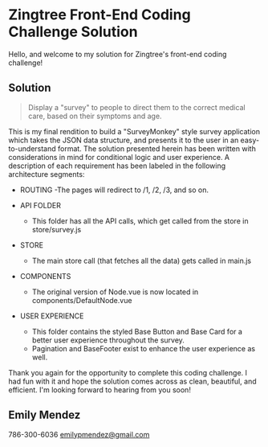# Zingtree Front-End Coding Challenge Solution

Hello, and welcome to my solution for Zingtree's front-end coding challenge!

## Solution

> Display a "survey" to people to direct them to the correct medical care, based on their symptoms and age.

This is my final rendition to build a "SurveyMonkey" style survey application which takes the JSON data structure, and presents it to the user in an easy-to-understand format. The solution presented herein has been written with considerations in mind for conditional logic and user experience. A description of each requirement has been labeled in the following architecture segments:

- ROUTING
  -The pages will redirect to /1, /2, /3, and so on.

- API FOLDER

  - This folder has all the API calls, which get called from the store in store/survey.js

- STORE

  - The main store call (that fetches all the data) gets called in main.js

- COMPONENTS

  - The original version of Node.vue is now located in components/DefaultNode.vue

- USER EXPERIENCE
  - This folder contains the styled Base Button and Base Card for a better user experience throughout the survey.
  - Pagination and BaseFooter exist to enhance the user experience as well.

Thank you again for the opportunity to complete this coding challenge. I had fun with it and hope the solution comes across as clean, beautiful, and efficient. I'm looking forward to hearing from you soon!

## Emily Mendez

786-300-6036
emilypmendez@gmail.com
